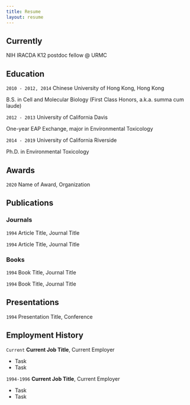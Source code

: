 ```yaml
---
title: Resume
layout: resume
---
```


  

## Currently

NIH IRACDA K12 postdoc fellow @ URMC

## Education

`2010 - 2012, 2014`
Chinese University of Hong Kong, Hong Kong

B.S. in Cell and Molecular Biology (First Class Honors, a.k.a. summa cum laude) 

`2012 - 2013`
University of California Davis

One-year EAP Exchange, major in Environmental Toxicology

`2014 - 2019`
University of California Riverside

Ph.D. in Environmental Toxicology

## Awards

`2020`
Name of Award, Organization 

## Publications

<!-- A list is also available [online](https://scholar.google.co.uk/citations?user=LTOTl0YAAAAJ) -->

### Journals

`1994`
Article Title, Journal Title

`1994`
Article Title, Journal Title

### Books

`1994`
Book Title, Journal Title

`1994`
Book Title, Journal Title


## Presentations

`1994`
Presentation Title, Conference


## Employment History

`Current`
__Current Job Title__, Current Employer 

- Task
- Task

`1994-1996`
__Current Job Title__, Current Employer 

- Task
- Task




